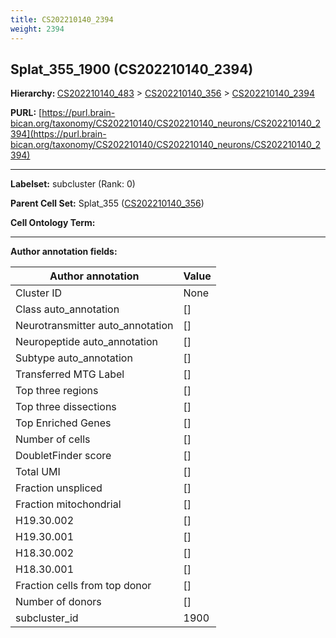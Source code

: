 ```yaml
---
title: CS202210140_2394
weight: 2394
---
```

## Splat_355_1900 (CS202210140_2394)
<b>Hierarchy: </b>
[CS202210140_483](../CS202210140_483) >
[CS202210140_356](../CS202210140_356) >
[CS202210140_2394](../CS202210140_2394)

**PURL:** [https://purl.brain-bican.org/taxonomy/CS202210140/CS202210140_neurons/CS202210140_2394](https://purl.brain-bican.org/taxonomy/CS202210140/CS202210140_neurons/CS202210140_2394)

---


**Labelset:** subcluster (Rank: 0)

**Parent Cell Set:** Splat_355 ([CS202210140_356](../CS202210140_356))



**Cell Ontology Term:** 

[MARKER GENES.]: #


---

[TRANSFERRED ANNOTATIONS.]: #


[AUTHOR ANNOTATION FIELDS.]: #


**Author annotation fields:**

| Author annotation | Value |
|-------------------|-------|
|Cluster ID|None|
|Class auto_annotation|[]|
|Neurotransmitter auto_annotation|[]|
|Neuropeptide auto_annotation|[]|
|Subtype auto_annotation|[]|
|Transferred MTG Label|[]|
|Top three regions|[]|
|Top three dissections|[]|
|Top Enriched Genes|[]|
|Number of cells|[]|
|DoubletFinder score|[]|
|Total UMI|[]|
|Fraction unspliced|[]|
|Fraction mitochondrial|[]|
|H19.30.002|[]|
|H19.30.001|[]|
|H18.30.002|[]|
|H18.30.001|[]|
|Fraction cells from top donor|[]|
|Number of donors|[]|
|subcluster_id|1900|
